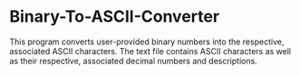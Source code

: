 # Binary-To-ASCII-Converter
This program converts user-provided binary numbers into the respective, associated ASCII characters. The text file contains ASCII characters as well as their respective, associated decimal numbers and descriptions. 
